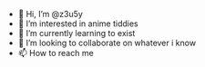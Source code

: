 - 👋 Hi, I’m @z3u5y
- 👀 I’m interested in anime tiddies 
- 🌱 I’m currently learning to exist
- 💞️ I’m looking to collaborate on whatever i know
- 📫 How to reach me 

<!---
z3u5y/z3u5y is a ✨ special ✨ repository because its `README.md` (this file) appears on your GitHub profile.
You can click the Preview link to take a look at your changes.
--->
